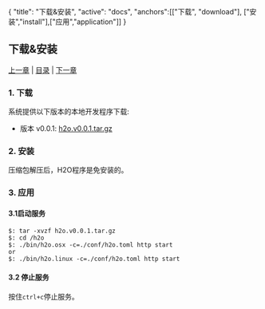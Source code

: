 {
   "title": "下载&安装",
   "active": "docs",
   "anchors":[["下载", "download"], ["安装","install"],["应用","application"]]
}

下载&安装
---

[上一章](/docs/overview.md)  |  [目录](/docs/index.md)  |  [下一章](/docs/init.md)


### 1. 下载

系统提供以下版本的本地开发程序下载:

-	版本 v0.0.1: [h2o.v0.0.1.tar.gz](https://github.com/h2object/h2o/archive/v0.0.1.tar.gz)

### 2. 安装

压缩包解压后，H2O程序是免安装的。

### 3. 应用

#### 3.1启动服务

````shell
$: tar -xvzf h2o.v0.0.1.tar.gz
$: cd /h2o
$: ./bin/h2o.osx -c=./conf/h2o.toml http start
or
$: ./bin/h2o.linux -c=./conf/h2o.toml http start
````
#### 3.2 停止服务

按住<code>ctrl+c</code>停止服务。